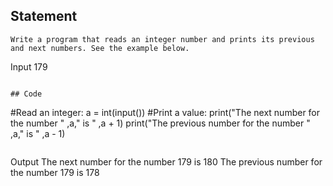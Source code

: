 ## Statement
```
Write a program that reads an integer number and prints its previous and next numbers. See the example below.
```
Input
179
```

## Code
```
#Read an integer:
a = int(input())
#Print a value:
print("The next number for the number " ,a," is " ,a + 1)
print("The previous number for the number " ,a," is " ,a - 1)
```
```
Output
The next number for the number 179 is 180
The previous number for the number 179 is 178
```
